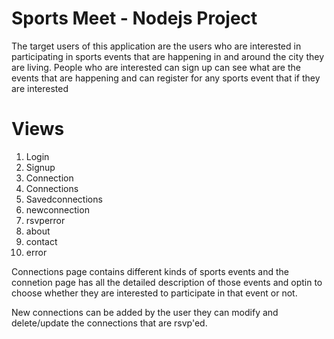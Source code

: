 # Sports Meet - Nodejs Project
 The target users of this application are the users who are interested in participating in sports events that are happening in and around the city they are living. 
People who are interested can sign up can see what are the events that are happening and can register for any sports event that if they are interested

# Views
1. Login
2. Signup
3. Connection
4. Connections
5. Savedconnections
6. newconnection
7. rsvperror
8. about
9. contact
10. error

Connections page contains different kinds of sports events and the connetion page has all the detailed description of those events and optin to choose whether they are interested to participate in that event or not.

New connections can be added by the user they can modify and delete/update the connections that are rsvp'ed.

